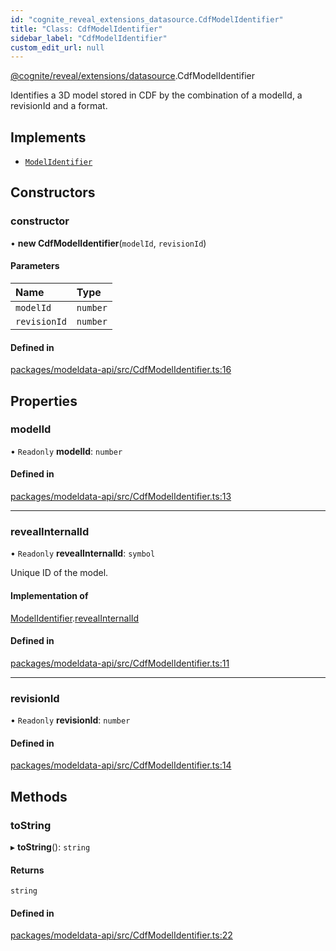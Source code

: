 ```yaml
---
id: "cognite_reveal_extensions_datasource.CdfModelIdentifier"
title: "Class: CdfModelIdentifier"
sidebar_label: "CdfModelIdentifier"
custom_edit_url: null
---
```


[@cognite/reveal/extensions/datasource](../modules/cognite_reveal_extensions_datasource.md).CdfModelIdentifier

Identifies a 3D model stored in CDF by the combination of a modelId, a revisionId
and a format.

## Implements

- [`ModelIdentifier`](../interfaces/cognite_reveal_extensions_datasource.ModelIdentifier.md)

## Constructors

### constructor

• **new CdfModelIdentifier**(`modelId`, `revisionId`)

#### Parameters

| Name | Type |
| :------ | :------ |
| `modelId` | `number` |
| `revisionId` | `number` |

#### Defined in

[packages/modeldata-api/src/CdfModelIdentifier.ts:16](https://github.com/cognitedata/reveal/blob/71be00fcc/viewer/packages/modeldata-api/src/CdfModelIdentifier.ts#L16)

## Properties

### modelId

• `Readonly` **modelId**: `number`

#### Defined in

[packages/modeldata-api/src/CdfModelIdentifier.ts:13](https://github.com/cognitedata/reveal/blob/71be00fcc/viewer/packages/modeldata-api/src/CdfModelIdentifier.ts#L13)

___

### revealInternalId

• `Readonly` **revealInternalId**: `symbol`

Unique ID of the model.

#### Implementation of

[ModelIdentifier](../interfaces/cognite_reveal_extensions_datasource.ModelIdentifier.md).[revealInternalId](../interfaces/cognite_reveal_extensions_datasource.ModelIdentifier.md#revealinternalid)

#### Defined in

[packages/modeldata-api/src/CdfModelIdentifier.ts:11](https://github.com/cognitedata/reveal/blob/71be00fcc/viewer/packages/modeldata-api/src/CdfModelIdentifier.ts#L11)

___

### revisionId

• `Readonly` **revisionId**: `number`

#### Defined in

[packages/modeldata-api/src/CdfModelIdentifier.ts:14](https://github.com/cognitedata/reveal/blob/71be00fcc/viewer/packages/modeldata-api/src/CdfModelIdentifier.ts#L14)

## Methods

### toString

▸ **toString**(): `string`

#### Returns

`string`

#### Defined in

[packages/modeldata-api/src/CdfModelIdentifier.ts:22](https://github.com/cognitedata/reveal/blob/71be00fcc/viewer/packages/modeldata-api/src/CdfModelIdentifier.ts#L22)
